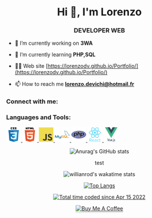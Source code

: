 <h1 align="center">Hi 👋, I'm Lorenzo</h1>
<h3 align="center">DEVELOPER WEB</h3>

- 🔭 I’m currently working on **3WA**

- 🌱 I’m currently learning **PHP,SQL**

- 👨‍💻 Web site [https://lorenzodv.github.io/Portfolio/](https://lorenzodv.github.io/Portfolio/)

- 📫 How to reach me **lorenzo.devichi@hotmail.fr**

<h3 align="left">Connect with me:</h3>
<p align="left">
</p>

<h3 align="left">Languages and Tools:</h3>
<p align="left"> <a href="https://www.w3schools.com/css/" target="_blank" rel="noreferrer">
 <img src="https://raw.githubusercontent.com/devicons/devicon/master/icons/css3/css3-original-wordmark.svg" alt="css3" width="40" height="40"/> </a> <a href="https://www.w3.org/html/" target="_blank" rel="noreferrer"> <img src="https://raw.githubusercontent.com/devicons/devicon/master/icons/html5/html5-original-wordmark.svg" alt="html5" width="40" height="40"/> </a> <a  href="https://developer.mozilla.org/en-US/docs/Web/JavaScript" target="_blank" rel="noreferrer"> <img  src="https://raw.githubusercontent.com/devicons/devicon/master/icons/javascript/javascript-original.svg" alt="javascript" width="40" height="40"/> </a> <a href="https://www.mysql.com/" target="_blank" rel="noreferrer"> <img src="https://raw.githubusercontent.com/devicons/devicon/master/icons/mysql/mysql-original-wordmark.svg" alt="mysql" width="40" height="40"/> </a> <a href="https://www.php.net" target="_blank" rel="noreferrer"> <img src="https://raw.githubusercontent.com/devicons/devicon/master/icons/php/php-original.svg" alt="php" width="40" height="40"/> </a> <a href="https://reactjs.org/" target="_blank" rel="noreferrer"> <img src="https://raw.githubusercontent.com/devicons/devicon/master/icons/react/react-original-wordmark.svg" alt="react" width="40" height="40"/> </a> <a href="https://vuejs.org/" target="_blank" rel="noreferrer"> <img src="https://raw.githubusercontent.com/devicons/devicon/master/icons/vuejs/vuejs-original-wordmark.svg" alt="vuejs" width="40" height="40"/> </a> </p>

<div align="center"><img src="https://github-readme-stats.vercel.app/api?username=LorenzoDv&amp;show_icons=true&amp;theme=gruvbox" alt="Anurag&#39;s GitHub stats"> <p>test</p></div>

<p align="center">
<img src="https://github-readme-stats.vercel.app/api/wakatime?username=LorenzoDv&langs_count=5&amp;theme=react" alt="willianrod&#39;s wakatime stats"></p>

<p align="center"><a href="https://github.com/anuraghazra/github-readme-stats"><img src="https://github-readme-stats.vercel.app/api/top-langs/?username=LorenzoDv&amp;theme=react" alt="Top Langs"></a></p>

<p align="center">
<a href="https://wakatime.com/@757746d4-f2de-41eb-aaf0-612e0915a7e4"><img src="https://wakatime.com/badge/user/757746d4-f2de-41eb-aaf0-612e0915a7e4.svg" alt="Total time coded since Apr 15 2022" /></a>

<p align="center">
<a href="https://www.buymeacoffee.com/lorenzodv" target="_blank"><img src="https://www.buymeacoffee.com/assets/img/custom_images/orange_img.png" alt="Buy Me A Coffee" style="height: 41px !important;width: 174px !important;box-shadow: 0px 3px 2px 0px rgba(190, 190, 190, 0.5) !important;-webkit-box-shadow: 0px 3px 2px 0px rgba(190, 190, 190, 0.5) !important;" ></a>
 </p>
<p><img src="https://komarev.com/ghpvc/?username=lorenzodv" alt=""></p>

